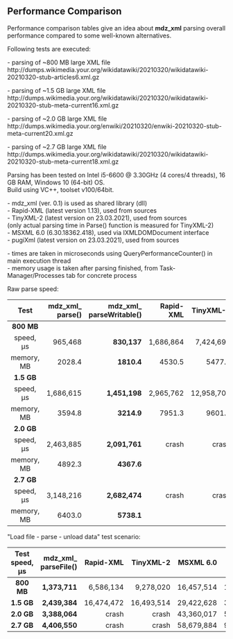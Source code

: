 ## Performance Comparison

Performance comparison tables give an idea about **mdz_xml** parsing overall performance compared to some well-known alternatives.

Following tests are executed:

<p>- parsing of ~800 MB large XML file<br>
http://dumps.wikimedia.your.org/wikidatawiki/20210320/wikidatawiki-20210320-stub-articles6.xml.gz

<p>- parsing of ~1.5 GB large XML file<br>
http://dumps.wikimedia.your.org/wikidatawiki/20210320/wikidatawiki-20210320-stub-meta-current16.xml.gz

<p>- parsing of ~2.0 GB large XML file<br>
http://dumps.wikimedia.your.org/enwiki/20210320/enwiki-20210320-stub-meta-current20.xml.gz

<p>- parsing of ~2.7 GB large XML file<br>
http://dumps.wikimedia.your.org/wikidatawiki/20210320/wikidatawiki-20210320-stub-meta-current18.xml.gz

Parsing has been tested on Intel i5-6600 @ 3.30GHz (4 cores/4 threads), 16 GB RAM, Windows 10 (64-bit) OS.<br>
Build using VC++, toolset v100/64bit.

<p>- mdz_xml (ver. 0.1) is used as shared library (dll)<br>
- Rapid-XML (latest version 1.13), used from sources<br>
- TinyXML-2 (latest version on 23.03.2021), used from sources<br>
(only actual parsing time in Parse() function is measured for TinyXML-2)<br>
- MSXML 6.0 (6.30.18362.418), used via IXMLDOMDocument interface<br>
- pugiXml (latest version on 23.03.2021), used from sources

<p>- times are taken in microseconds using QueryPerformanceCounter() in main execution thread<br>
- memory usage is taken after parsing finished, from Task-Manager/Processes tab for concrete process<br>

Raw parse speed:

| Test  | mdz_xml_<br>parse() | mdz_xml_<br>parseWritable() | Rapid-XML|TinyXML-2|MSXML 6.0|pugiXml|
| :---: | ---:               | ---:                        | ---:       | ---:           | ---:            | ---:    |
| **800 MB**|                |                             |            |                 |            |          |
| speed,  μs| 965,468       |**830,137**               |1,686,864     |7,424,695     |12,940,236     |1,243,289 |
| memory, MB| 2028.4       |**1810.4**                  |4530.5       |5477.5       |3428.5        |3298.5 |
| **1.5 GB** |             |                           |              |             |                 |   |
| speed,  μs | 1,686,615   | **1,451,198**           | 2,965,762     |12,958,705    |22,529,768     |2,181,464|
| memory, MB | 3594.8      | **3214.9**             | 7951.3          | 9601.6      |6095.3        |5806.0   |
| **2.0 GB** |            |                         |                 |             |              |    |
| speed,  μs |  2,463,885 | **2,091,761**          |  crash          | crash      | 32,466,422   |3,428,855|
| memory, MB |   4892.3    | **4367.6**            |              |              |8279.7     |7911.0|
| **2.7 GB** |            |                       |                  |              |         |     |
| speed,  μs | 3,148,216| **2,682,474**           | crash           | crash        |43,521,423 |4,124,275|
| memory, MB | 6403.0  |  **5738.1**              |                 |              |10809.6    |10274.6|

"Load file - parse - unload data" test scenario:

| Test<br>speed, μs  | mdz_xml_<br>parseFile() | Rapid-XML|TinyXML-2|MSXML 6.0|pugiXml|
| :---:              | ---:                    | ---:      | ---:    | ---:    | ---: |
| **800 MB**         | **1,373,711**          |6,586,134   |9,278,020|16,457,514|1,899,272|
| **1.5 GB**        |  **2,439,384**          |16,474,472 | 16,493,514| 29,422,628 |3,515,159|
| **2.0 GB**        | **3,388,064**          |crash | crash| 43,360,017 |5,411,959|
| **2.7 GB**        | **4,406,550**          |crash | crash| 58,679,884 |9,551,191|
